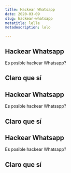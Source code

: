 ```yaml
---
title: Hackear Whatsapp
date: 2020-03-09
slug: hackear-whatsapp
metatitle: lelle
metadescription: lolo

---
```

## Hackear Whatsapp

Es posible hackear Whatsapp?

## Claro que sí

## Hackear Whatsapp

Es posible hackear Whatsapp?

## Claro que sí

## Hackear Whatsapp

Es posible hackear Whatsapp?

## Claro que sí